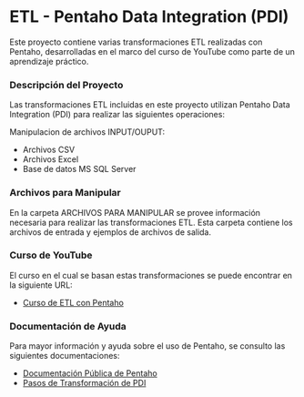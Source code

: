 <h1>  ETL - Pentaho Data Integration (PDI)</h1>
Este proyecto contiene varias transformaciones ETL realizadas con Pentaho, desarrolladas en el marco del curso de YouTube como parte de un aprendizaje práctico.
<br/>

<h3>Descripción del Proyecto</h3>  
Las transformaciones ETL incluidas en este proyecto utilizan Pentaho Data Integration (PDI) para realizar las siguientes operaciones:

Manipulacion de archivos INPUT/OUPUT:

- Archivos CSV
- Archivos Excel
- Base de datos MS SQL Server

<h3>Archivos para Manipular</h3>
En la carpeta ARCHIVOS PARA MANIPULAR se provee información necesaria para realizar las transformaciones ETL. Esta carpeta contiene los archivos de entrada y ejemplos de archivos de salida.

<h3>Curso de YouTube</h3>
El curso en el cual se basan estas transformaciones se puede encontrar en la siguiente URL:

- [Curso de ETL con Pentaho](https://www.youtube.com/playlist?list=PLPgjON4ZM0JBdxxDUAfCS84X79e_2CLNQ)

<h3>Documentación de Ayuda</h3>
Para mayor información y ayuda sobre el uso de Pentaho, se consulto las siguientes documentaciones:

- [Documentación Pública de Pentaho](https://docs.hitachivantara.com/r/en-us/pentaho-data-integration-and-analytics/9.3.x/mk-95pdia003/pdi-transformation-steps)
- [Pasos de Transformación de PDI](https://pentaho-public.atlassian.net/wiki/spaces/EAI)
